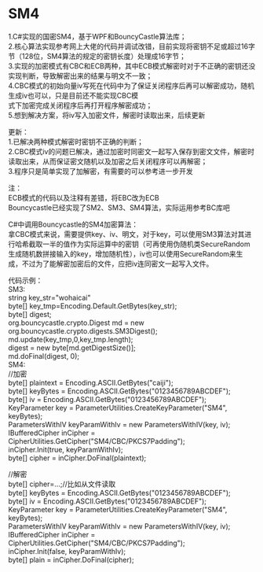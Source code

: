 # SM4
1.C#实现的国密SM4，基于WPF和BouncyCastle算法库；  
2.核心算法实现参考网上大佬的代码并调试改错，目前实现将密钥不足或超过16字节（128位，SM4算法的规定的密钥长度）处理成16字节；   
3.实现的加密模式有CBC和ECB两种，其中ECB模式解密时对于不正确的密钥还没实现判断，导致解密出来的结果与明文不一致；  
4.CBC模式的初始向量iv写死在代码中为了保证关闭程序后再可以解密成功，随机生成iv也可以，只是目前还不能实现CBC模  
  式下加密完成关闭程序后再打开程序解密成功；  
5.想到解决方案，将iv写入加密文件，解密时读取出来，后续更新  
  
更新：  
1.已解决两种模式解密时密钥不正确的判断；  
2.CBC模式iv的问题已解决，通过加密时同密文一起写入保存到密文文件，解密时读取出来，从而保证密文随机以及加密之后关闭程序可以再解密；  
3.程序只是简单实现了加解密，有需要的可以参考进一步开发

注：  
ECB模式的代码以及注释有差错，将EBC改为ECB  
Bouncycastle已经实现了SM2、SM3、SM4算法，实际运用参考BC库吧  

C#中调用Bouncycastle的SM4加密算法：  
拿CBC模式来说，需要提供key、iv、明文，对于key，可以使用SM3算法对其进行哈希截取一半的值作为实际运算中的密钥（可再使用伪随机类SecureRandom生成随机数拼接输入的key，增加随机性），iv也可以使用SecureRandom来生成，不过为了能解密加密后的文件，应把iv连同密文一起写入文件。  

代码示例：  
SM3:  
  string key_str="wohaicai"  
  byte[] key_tmp=Encoding.Default.GetBytes(key_str);  
  byte[] digest;  
  org.bouncycastle.crypto.Digest md = new org.bouncycastle.crypto.digests.SM3Digest();  
  md.update(key_tmp,0,key_tmp.length);  
  digest = new byte[md.getDigestSize()];  
  md.doFinal(digest, 0);  
SM4:  
  //加密  
  byte[] plaintext = Encoding.ASCII.GetBytes("caiji");  
  byte[] keyBytes = Encoding.ASCII.GetBytes("0123456789ABCDEF");  
  byte[] iv = Encoding.ASCII.GetBytes("0123456789ABCDEF");  
  KeyParameter key = ParameterUtilities.CreateKeyParameter("SM4", keyBytes);  
  ParametersWithIV keyParamWithIv = new ParametersWithIV(key, iv);  
  IBufferedCipher inCipher = CipherUtilities.GetCipher("SM4/CBC/PKCS7Padding");  
  inCipher.Init(true, keyParamWithIv);  
  byte[] cipher = inCipher.DoFinal(plaintext);  
  
  //解密  
  byte[] cipher=...;//比如从文件读取  
  byte[] keyBytes = Encoding.ASCII.GetBytes("0123456789ABCDEF");  
  byte[] iv = Encoding.ASCII.GetBytes("0123456789ABCDEF");  
  KeyParameter key = ParameterUtilities.CreateKeyParameter("SM4", keyBytes);  
  ParametersWithIV keyParamWithIv = new ParametersWithIV(key, iv);  
  IBufferedCipher inCipher = CipherUtilities.GetCipher("SM4/CBC/PKCS7Padding");  
  inCipher.Init(false, keyParamWithIv);  
  byte[] plain = inCipher.DoFinal(cipher);  
